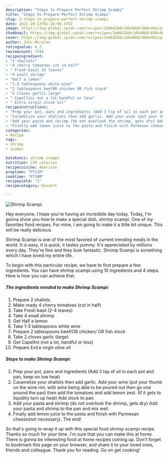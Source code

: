 ```yaml
---
description: "Steps to Prepare Perfect Shrimp Scampi"
title: "Steps to Prepare Perfect Shrimp Scampi"
slug: 5-steps-to-prepare-perfect-shrimp-scampi
date: 2021-10-13T01:26:09.475Z
image: https://img-global.cpcdn.com/recipes/3e8642b0c1db48b8/680x482cq70/shrimp-scampi-recipe-main-photo.jpg
thumbnail: https://img-global.cpcdn.com/recipes/3e8642b0c1db48b8/680x482cq70/shrimp-scampi-recipe-main-photo.jpg
cover: https://img-global.cpcdn.com/recipes/3e8642b0c1db48b8/680x482cq70/shrimp-scampi-recipe-main-photo.jpg
author: John Morales
ratingvalue: 4.2
reviewcount: 7346
recipeingredient:
- "2 shallots"
- "4 cherry tomatoes cut in half"
- " Fresh basil 24 leaves"
- "4 small shrimp"
- "Half a lemon"
- "1-3 tablespoons white wine"
- "2 tablespoons beefOR chicken OR fish stock"
- "2 cloves garlic large"
- " Capellini not a lot handful or less"
- " Extra virgin olive oil"
recipeinstructions:
- "Prep your pot, pans and ingredients (Add 3 tsp of oil in each pot and pan, keep on low heat)"
- "Caramelize your shallots then add garlic. Add your wine (put your thumb on the wine rim, with wine being able to be poured out then go one around the pan) then add the tomatoes and add lemon zest. (If it gets to liquidity turn up heat) Add stock to pan."
- "Add your pasta and shrimp (do not overlook the shrimp, gets dry) Add your pasta and shrimp to the pan and mix well."
- "Finally add lemon juice to the pasta and finish with Parmesan cheese(not necessary). The end!"
categories:
- Recipe
tags:
- shrimp
- scampi

katakunci: shrimp scampi 
nutrition: 239 calories
recipecuisine: American
preptime: "PT31M"
cooktime: "PT30M"
recipeyield: "1"
recipecategory: Dessert

---
```



![Shrimp Scampi](https://img-global.cpcdn.com/recipes/3e8642b0c1db48b8/680x482cq70/shrimp-scampi-recipe-main-photo.jpg)

Hey everyone, I hope you're having an incredible day today. Today, I'm gonna show you how to make a special dish, shrimp scampi. One of my favorites food recipes. For mine, I am going to make it a little bit unique. This will be really delicious.



Shrimp Scampi is one of the most favored of current trending meals in the world. It is easy, it is quick, it tastes yummy. It's appreciated by millions every day. They're fine and they look fantastic. Shrimp Scampi is something which I have loved my entire life.


To begin with this particular recipe, we have to first prepare a few ingredients. You can have shrimp scampi using 10 ingredients and 4 steps. Here is how you can achieve that.

<!--inarticleads1-->

##### The ingredients needed to make Shrimp Scampi:

1. Prepare 2 shallots
1. Make ready 4 cherry tomatoes (cut in half)
1. Take  Fresh basil (2-4 leaves)
1. Take 4 small shrimp
1. Get Half a lemon
1. Take 1-3 tablespoons white wine
1. Prepare 2 tablespoons beef/OR chicken/ OR fish stock
1. Take 2 cloves garlic (large)
1. Get  Capellini (not a lot, handful or less)
1. Prepare  Extra virgin olive oil




<!--inarticleads2-->

##### Steps to make Shrimp Scampi:

1. Prep your pot, pans and ingredients (Add 3 tsp of oil in each pot and pan, keep on low heat)
1. Caramelize your shallots then add garlic. Add your wine (put your thumb on the wine rim, with wine being able to be poured out then go one around the pan) then add the tomatoes and add lemon zest. (If it gets to liquidity turn up heat) Add stock to pan.
1. Add your pasta and shrimp (do not overlook the shrimp, gets dry) Add your pasta and shrimp to the pan and mix well.
1. Finally add lemon juice to the pasta and finish with Parmesan cheese(not necessary). The end!




So that's going to wrap it up with this special food shrimp scampi recipe. Thanks so much for your time. I'm sure that you can make this at home. There is gonna be interesting food at home recipes coming up. Don't forget to bookmark this page on your browser, and share it to your loved ones, friends and colleague. Thank you for reading. Go on get cooking!
